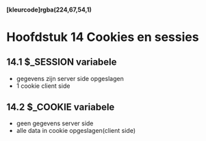 #### [kleurcode]rgba(224,67,54,1)

#  Hoofdstuk 14 Cookies en sessies

## 14.1 $_SESSION variabele

- gegevens zijn server side opgeslagen
- 1 cookie client side

## 14.2 $_COOKIE variabele

- geen gegevens server side
- alle data in cookie opgeslagen(client side)

